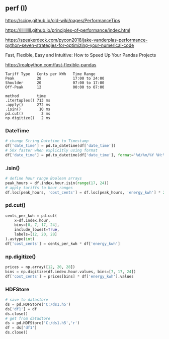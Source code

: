 ## perf (I)

https://scipy.github.io/old-wiki/pages/PerformanceTips

https://llllllllll.github.io/principles-of-performance/index.html

https://speakerdeck.com/pycon2018/jake-vanderplas-performance-python-seven-strategies-for-optimizing-your-numerical-code

Fast, Flexible, Easy and Intuitive: How to Speed Up Your Pandas Projects

https://realpython.com/fast-flexible-pandas

```
Tariff Type   Cents per kWh   Time Range
Peak          28              17:00 to 24:00
Shoulder      20              07:00 to 17:00
Off-Peak      12              00:00 to 07:00
```

```
method        time
.itertuples() 713 ms
.apply()      272 ms
.isin()        10 ms
pd.cut()        3 ms
np.digitize()   2 ms
```

### DateTime
```python
# change String Datetime to Timestamp
df['date_time'] = pd.to_datetime(df['date_time'])
# 50x faster when explicitly using format
df['date_time'] = pd.to_datetime(df['date_time'], format='%d/%m/%Y %H:%M:%S')
```

### .isin()
```python
# define hour range Boolean arrays
peak_hours = df.index.hour.isin(range(17, 24))
# apply tariffs to hour ranges
df.loc[peak_hours, 'cost_cents'] = df.loc[peak_hours, 'energy_kwh'] * 28
```

### pd.cut()
```python
cents_per_kwh = pd.cut(
    x=df.index.hour,
    bins=[0, 7, 17, 24],
    include_lowest=True,
    labels=[12, 20, 28]
).astype(int)
df['cost_cents'] = cents_per_kwh * df['energy_kwh']
```

### np.digitize()
```python
prices = np.array([12, 20, 28])
bins = np.digitize(df.index.hour.values, bins=[7, 17, 24])
df['cost_cents'] = prices[bins] * df['energy_kwh'].values
```

### HDFStore
```python
# save to datastore
ds = pd.HDFStore('C:/ds1.h5')
ds['df1'] = df
ds.close()
# get from datadtore
ds = pd.HDFStore('C:/ds1.h5','r')
df = ds['df1']
ds.close()
```
